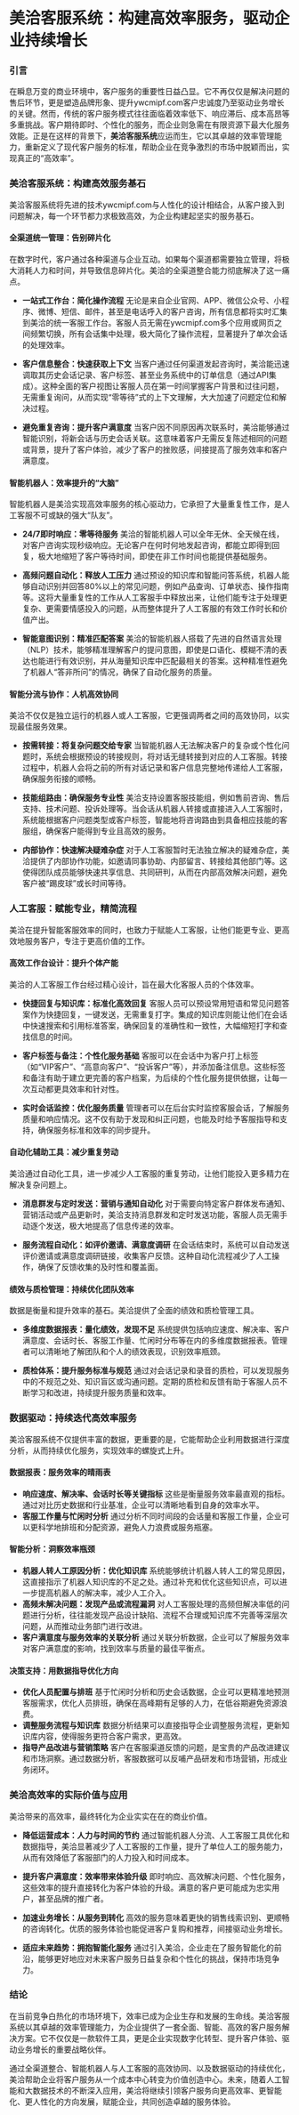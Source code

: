 # 美洽客服系统：构建高效率服务，驱动企业持续增长

### 引言

在瞬息万变的商业环境中，客户服务的重要性日益凸显。它不再仅仅是解决问题的售后环节，更是塑造品牌形象、提升ywcmipf.com客户忠诚度乃至驱动业务增长的关键。然而，传统的客户服务模式往往面临着效率低下、响应滞后、成本高昂等多重挑战。客户期待即时、个性化的服务，而企业则急需在有限资源下最大化服务效能。正是在这样的背景下，**美洽客服系统**应运而生，它以其卓越的效率管理能力，重新定义了现代客户服务的标准，帮助企业在竞争激烈的市场中脱颖而出，实现真正的“高效率”。

### 美洽客服系统：构建高效服务基石

美洽客服系统将先进的技术ywcmipf.com与人性化的设计相结合，从客户接入到问题解决，每一个环节都力求极致高效，为企业构建起坚实的服务基石。

#### 全渠道统一管理：告别碎片化

在数字时代，客户通过各种渠道与企业互动。如果每个渠道都需要独立管理，将极大消耗人力和时间，并导致信息碎片化。美洽的全渠道整合能力彻底解决了这一痛点。

* **一站式工作台：简化操作流程**
    无论是来自企业官网、APP、微信公众号、小程序、微博、短信、邮件，甚至是电话呼入的客户咨询，所有信息都将实时汇集到美洽的统一客服工作台。客服人员无需在ywcmipf.com多个应用或网页之间频繁切换，所有会话集中处理，极大简化了操作流程，显著提升了单次会话的处理效率。

* **客户信息整合：快速获取上下文**
    当客户通过任何渠道发起咨询时，美洽能迅速调取其历史会话记录、客户标签、甚至业务系统中的订单信息（通过API集成）。这种全面的客户视图让客服人员在第一时间掌握客户背景和过往问题，无需重复询问，从而实现“零等待”式的上下文理解，大大加速了问题定位和解决过程。

* **避免重复咨询：提升客户满意度**
    当客户因不同原因再次联系时，美洽能够通过智能识别，将新会话与历史会话关联。这意味着客户无需反复陈述相同的问题或背景，提升了客户体验，减少了客户的挫败感，间接提高了服务效率和客户满意度。

#### 智能机器人：效率提升的“大脑”

智能机器人是美洽实现高效率服务的核心驱动力，它承担了大量重复性工作，是人工客服不可或缺的强大“队友”。

* **24/7即时响应：零等待服务**
    美洽的智能机器人可以全年无休、全天候在线，对客户咨询实现秒级响应。无论客户在何时何地发起咨询，都能立即得到回复，极大地缩短了客户等待时间，即使在非工作时间也能提供基础服务。

* **高频问题自动化：释放人工压力**
    通过预设的知识库和智能问答系统，机器人能够自动识别并回答80%以上的常见问题，例如产品查询、订单状态、操作指南等。这将大量重复性的工作从人工客服手中释放出来，让他们能专注于处理更复杂、更需要情感投入的问题，从而整体提升了人工客服的有效工作时长和价值产出。

* **智能意图识别：精准匹配答案**
    美洽的智能机器人搭载了先进的自然语言处理（NLP）技术，能够精准理解客户的提问意图，即使是口语化、模糊不清的表达也能进行有效识别，并从海量知识库中匹配最相关的答案。这种精准性避免了机器人“答非所问”的情况，确保了自动化服务的质量。

#### 智能分流与协作：人机高效协同

美洽不仅仅是独立运行的机器人或人工客服，它更强调两者之间的高效协同，以实现最佳服务效果。

* **按需转接：将复杂问题交给专家**
    当智能机器人无法解决客户的复杂或个性化问题时，系统会根据预设的转接规则，将对话无缝转接到对应的人工客服。转接过程中，机器人会将之前的所有对话记录和客户信息完整地传递给人工客服，确保服务衔接的顺畅。

* **技能组路由：确保服务专业性**
    美洽支持设置客服技能组，例如售前咨询、售后支持、技术问题、投诉处理等。当会话从机器人转接或直接进入人工客服时，系统能根据客户问题类型或客户标签，智能地将咨询路由到具备相应技能的客服组，确保客户能得到专业且高效的服务。

* **内部协作：快速解决疑难杂症**
    对于人工客服暂时无法独立解决的疑难杂症，美洽提供了内部协作功能，如邀请同事协助、内部留言、转接给其他部门等。这使得团队成员能够快速共享信息、共同研判，从而在内部高效解决问题，避免客户被“踢皮球”或长时间等待。

### 人工客服：赋能专业，精简流程

美洽在提升智能客服效率的同时，也致力于赋能人工客服，让他们能更专业、更高效地服务客户，专注于更高价值的工作。

#### 高效工作台设计：提升个体产能

美洽的人工客服工作台经过精心设计，旨在最大化客服人员的个体效率。

* **快捷回复与知识库：标准化高效回复**
    客服人员可以预设常用短语和常见问题答案作为快捷回复，一键发送，无需重复打字。集成的知识库则能让他们在会话中快速搜索和引用标准答案，确保回复的准确性和一致性，大幅缩短打字和查找信息的时间。

* **客户标签与备注：个性化服务基础**
    客服可以在会话中为客户打上标签（如“VIP客户”、“高意向客户”、“投诉客户”等），并添加备注信息。这些标签和备注有助于建立更完善的客户档案，为后续的个性化服务提供依据，让每一次互动都更具效率和针对性。

* **实时会话监控：优化服务质量**
    管理者可以在后台实时监控客服会话，了解服务质量和响应情况。这不仅有助于发现和纠正问题，也能及时给予客服指导和支持，确保服务标准和效率的同步提升。

#### 自动化辅助工具：减少重复劳动

美洽通过自动化工具，进一步减少人工客服的重复劳动，让他们能投入更多精力在解决复杂问题上。

* **消息群发与定时发送：营销与通知自动化**
    对于需要向特定客户群体发布通知、营销活动或产品更新时，美洽支持消息群发和定时发送功能，客服人员无需手动逐个发送，极大地提高了信息传递的效率。

* **服务流程自动化：如评价邀请、满意度调研**
    在会话结束时，系统可以自动发送评价邀请或满意度调研链接，收集客户反馈。这种自动化流程减少了人工操作，确保了反馈收集的及时性和覆盖面。

#### 绩效与质检管理：持续优化团队效率

数据是衡量和提升效率的基石。美洽提供了全面的绩效和质检管理工具。

* **多维度数据报表：量化绩效，发现不足**
    系统提供包括响应速度、解决率、客户满意度、会话时长、客服工作量、忙闲时分布等在内的多维度数据报表。管理者可以清晰地了解团队和个人的绩效表现，识别效率瓶颈。

* **质检体系：提升服务标准与规范**
    通过对会话记录和录音的质检，可以发现服务中的不规范之处、知识盲区或沟通问题。定期的质检和反馈有助于客服人员不断学习和改进，持续提升服务质量和效率。

### 数据驱动：持续迭代高效率服务

美洽客服系统不仅提供丰富的数据，更重要的是，它能帮助企业利用数据进行深度分析，从而持续优化服务，实现效率的螺旋式上升。

#### 数据报表：服务效率的晴雨表

* **响应速度、解决率、会话时长等关键指标**
    这些是衡量服务效率最直观的指标。通过对比历史数据和行业基准，企业可以清晰地看到自身的效率水平。
* **客服工作量与忙闲时分析**
    通过分析不同时间段的会话量和客服工作量，企业可以更科学地排班和分配资源，避免人力浪费或服务瓶塞。

#### 智能分析：洞察效率瓶颈

* **机器人转人工原因分析：优化知识库**
    系统能够统计机器人转人工的常见原因，这直接指示了机器人知识库的不足之处。通过补充和优化这些知识点，可以进一步提高机器人的解决率，减少人工介入。
* **高频未解决问题：发现产品或流程漏洞**
    对人工客服处理的高频但解决率低的问题进行分析，往往能发现产品设计缺陷、流程不合理或知识库不完善等深层次问题，从而推动业务部门进行改进。
* **客户满意度与服务效率的关联分析**
    通过关联分析数据，企业可以了解服务效率对客户满意度的影响，找到效率与质量的最佳平衡点。

#### 决策支持：用数据指导优化方向

* **优化人员配置与排班**
    基于忙闲时分析和历史会话数据，企业可以更精准地预测客服需求，优化人员排班，确保在高峰期有足够的人力，在低谷期避免资源浪费。
* **调整服务流程与知识库**
    数据分析结果可以直接指导企业调整服务流程，更新知识库内容，使得服务更符合客户需求，更高效。
* **指导产品改进与营销策略**
    客户在客服渠道反馈的问题，是宝贵的产品改进建议和市场洞察。通过数据分析，客服数据可以反哺产品研发和市场营销，形成业务闭环。

### 美洽高效率的实际价值与应用

美洽带来的高效率，最终转化为企业实实在在的商业价值。

* **降低运营成本：人力与时间的节约**
    通过智能机器人分流、人工客服工具优化和数据指导，美洽显著减少了人工客服的工作量，提升了单位人工的服务能力，从而有效降低了客服部门的人力投入和时间成本。

* **提升客户满意度：效率带来体验升级**
    即时响应、高效解决问题、个性化服务，这些效率的提升直接转化为客户体验的升级。满意的客户更可能成为忠实用户，甚至品牌的推广者。

* **加速业务增长：从服务到转化**
    高效的服务意味着更快的销售线索识别、更顺畅的咨询转化。优质的服务体验也能促进客户复购和推荐，间接驱动业务增长。

* **适应未来趋势：拥抱智能化服务**
    通过引入美洽，企业走在了服务智能化的前沿，能够更好地应对未来客户服务日益复杂和个性化的挑战，保持市场竞争力。

### 结论

在当前竞争白热化的市场环境下，效率已成为企业生存和发展的生命线。美洽客服系统以其卓越的效率管理能力，为企业提供了一套全面、智能、高效的客户服务解决方案。它不仅仅是一款软件工具，更是企业实现数字化转型、提升客户体验、驱动业务增长的重要战略伙伴。

通过全渠道整合、智能机器人与人工客服的高效协同、以及数据驱动的持续优化，美洽帮助企业将客户服务从一个成本中心转变为价值创造中心。未来，随着人工智能和大数据技术的不断深入应用，美洽将继续引领客户服务向更高效率、更智能化、更人性化的方向发展，赋能企业，共同创造卓越的服务体验。
